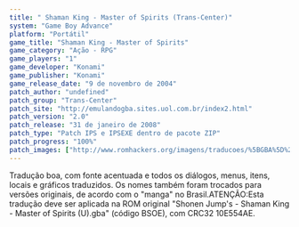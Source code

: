 ```yaml
---
title: " Shaman King - Master of Spirits (Trans-Center)"
system: "Game Boy Advance"
platform: "Portátil"
game_title: "Shaman King - Master of Spirits"
game_category: "Ação - RPG"
game_players: "1"
game_developer: "Konami"
game_publisher: "Konami"
game_release_date: "9 de novembro de 2004"
patch_author: "undefined"
patch_group: "Trans-Center"
patch_site: "http://emulandogba.sites.uol.com.br/index2.html"
patch_version: "2.0"
patch_release: "31 de janeiro de 2008"
patch_type: "Patch IPS e IPSEXE dentro de pacote ZIP"
patch_progress: "100%"
patch_images: ["http://www.romhackers.org/imagens/traducoes/%5BGBA%5D%20Shaman%20King%20-%20Master%20of%20Spirits%20-%20Trans-Center%20-%201.png","http://www.romhackers.org/imagens/traducoes/%5BGBA%5D%20Shaman%20King%20-%20Master%20of%20Spirits%20-%20Trans-Center%20-%202.png","http://www.romhackers.org/imagens/traducoes/%5BGBA%5D%20Shaman%20King%20-%20Master%20of%20Spirits%20-%20Trans-Center%20-%203.png"]
---
```

Tradução boa, com fonte acentuada e todos os diálogos, menus, itens, locais e gráficos traduzidos. Os nomes também foram trocados para versões originais, de acordo com o "manga" no Brasil.ATENÇÃO:Esta tradução deve ser aplicada na ROM original "Shonen Jump's - Shaman King - Master of Spirits (U).gba" (código BSOE), com CRC32 10E554AE.